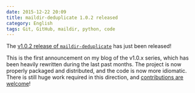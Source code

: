 ```yaml
---
date: 2015-12-22 20:09
title: maildir-deduplicate 1.0.2 released
category: English
tags: Git, GitHub, maildir, python, code
---
```


The [v1.0.2 release of
`maildir-deduplicate`](https://pypi.python.org/pypi/maildir-deduplicate/1.0.2)
has just been released!

This is the first announcement on my blog of the v1.0.x series, which has been
heavily rewritten during the last past months. The project is now properly
packaged and distributed, and the code is now more idiomatic. There is still
huge work required in this direction, and [contributions are
welcome](https://github.com/kdeldycke/maildir-deduplicate)!
